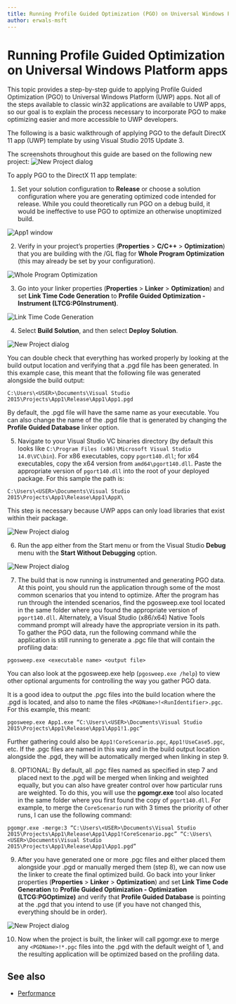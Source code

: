```yaml
---
title: Running Profile Guided Optimization (PGO) on Universal Windows Platform (UWP) apps 
author: erwals-msft
---
```


# Running Profile Guided Optimization on Universal Windows Platform apps 
 
This topic provides a step-by-step guide to applying Profile Guided Optimization (PGO) to Universal Windows Platform (UWP) apps. Not all of the steps available to classic win32 applications are available to UWP apps, so our goal is to explain the process necessary to incorporate PGO to make optimizing easier and more accessible to UWP developers.

The following is a basic walkthrough of applying PGO to the default DirectX 11 app (UWP) template by using Visual Studio 2015 Update 3.
 
The screenshots throughout this guide are based on the following new project:
![New Project dialog](images/pgo-001.png)

To apply PGO to the DirectX 11 app template:

1. Set your solution configuration to **Release** or choose a solution configuration where you are generating optimized code intended for release. While you could theoretically run PGO on a debug build, it would be ineffective to use PGO to optimize an otherwise unoptimized build. 
 
 ![App1 window](images/pgo-002.png)
 
2. Verify in your project’s properties (**Properties** > **C/C++** > **Optimization**) that you are building with the /GL flag for **Whole Program Optimization** (this may already be set by your configuration).

 ![Whole Program Optimization](images/pgo-003.png)

3. Go into your linker properties (**Properties** > **Linker** > **Optimization**) and set **Link Time Code Generation** to **Profile Guided Optimization - Instrument (LTCG:PGInstrument)**.
 
 ![Link Time Code Generation](images/pgo-004.png)

4. Select **Build Solution**, and then select **Deploy Solution**. 

 ![New Project dialog](images/pgo-005.png)
 
 You can double check that everything has worked properly by looking at the build output location and verifying that a .pgd file has been generated. In this example case, this meant that the following file was generated alongside the build output:
 
 `C:\Users\<USER>\Documents\Visual Studio 2015\Projects\App1\Release\App1\App1.pgd`

 By default, the .pgd file will have the same name as your executable. You can also change the name of the .pgd file that is generated by changing the **Profile Guided Database** linker option. 
 
5. Navigate to your Visual Studio VC binaries directory (by default this looks like `C:\Program Files (x86)\Microsoft Visual Studio 14.0\VC\bin`). For x86 executables, copy `pgort140.dll`; for x64 executables, copy the x64 version from `amd64\pgort140.dll`. Paste the appropriate version of `pgort140.dll` into the root of your deployed package. For this sample the path is:

 `C:\Users\<USER>\Documents\Visual Studio 2015\Projects\App1\Release\App1\AppX\`

 This step is necessary because UWP apps can only load libraries that exist within their package.

 ![New Project dialog](images/pgo-006.png)
 
6. Run the app either from the Start menu or from the Visual Studio **Debug** menu with the **Start Without Debugging** option. 

 ![New Project dialog](images/pgo-007.png)
 
7. The build that is now running is instrumented and generating PGO data. At this point, you should run the application through some of the most common scenarios that you intend to optimize. After the program has run through the intended scenarios, find the pgosweep.exe tool located in the same folder where you found the appropriate version of `pgort140.dll`. Alternately, a Visual Studio (x86/x64) Native Tools command prompt will already have the appropriate version in its path. To gather the PGO data, run the following command while the application is still running to generate a .pgc file that will contain the profiling data:
 
  `pgosweep.exe <executable name> <output file>` 
 
  You can also look at the pgosweep.exe help (`pgosweep.exe /help`) to view other optional arguments for controlling the way you gather PGO data.
 
  It is a good idea to output the .pgc files into the build location where the .pgd is located, and also to name the files `<PGDName>!<RunIdentifier>.pgc`. For this example, this meant:
 
  ```
  pgosweep.exe App1.exe “C:\Users\<USER>\Documents\Visual Studio 2015\Projects\App1\Release\App1\App1!1.pgc”
  ```
 
  Further gathering could also be `App1!CoreScenario.pgc`, `App1!UseCase5.pgc`, etc. If the .pgc files are named in this way and in the build output location alongside the .pgd, they will be automatically merged when linking in step 9.
 
8. OPTIONAL: By default, all .pgc files named as specified in step 7 and placed next to the .pgd will be merged when linking and weighted equally, but you can also have greater control over how particular runs are weighted. To do this, you will use the **pgomgr.exe** tool also located in the same folder where you first found the copy of `pgort140.dll`. For example, to merge the `CoreScenario` run with 3 times the priority of other runs, I can use the following command:
 
 ```
 pgomgr.exe -merge:3 “C:\Users\<USER>\Documents\Visual Studio 2015\Projects\App1\Release\App1\App1!CoreScenario.pgc” “C:\Users\<USER>\Documents\Visual Studio 2015\Projects\App1\Release\App1\App1.pgd”
 ```
 
9. After you have generated one or more .pgc files and either placed them alongside your .pgd or manually merged them (step 8), we can now use the linker to create the final optimized build. Go back into your linker properties (**Properties** > **Linker** > **Optimization**) and set **Link Time Code Generation** to **Profile Guided Optimization - Optimization (LTCG:PGOptimize)** and verify that **Profile Guided Database** is pointing at the .pgd that you intend to use (if you have not changed this, everything should be in order).

 ![New Project dialog](images/pgo-009.png)
 
10. Now when the project is built, the linker will call pgomgr.exe to merge any `<PGDName>!*.pgc` files into the .pgd with the default weight of 1, and the resulting application will be optimized based on the profiling data.

## See also
- [Performance](performance-and-xaml-ui.md)

 

